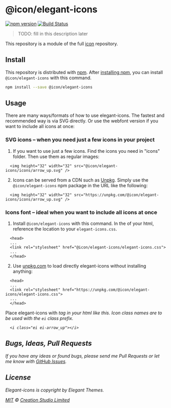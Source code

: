 # @icon/elegant-icons

[![npm version](https://img.shields.io/npm/v/@icon/elegant-icons.svg)](https://www.npmjs.org/package/@icon/elegant-icons)
[![Build Status](https://travis-ci.org/icon/icon.svg?branch=master)](https://travis-ci.org/icon/icon)

> TODO: fill in this description later

This repository is a module of the full [icon][icon] repository.

## Install

This repository is distributed with [npm]. After [installing npm][install-npm], you can install `@icon/elegant-icons` with this command.

```bash
npm install --save @icon/elegant-icons
```

## Usage

There are many ways/formats of how to use elegant-icons. The fastest and recommended way is via SVG directly. Or use the webfont version if you want to include all icons at once:

### SVG icons – when you need just a few icons in your project

  1. If you want to use just a few icons. Find the icons you need in "icons" folder. Then use them as regular images:

```
  <img height="32" width="32" src="@icon/elegant-icons/icons/arrow_up.svg" />
```

  2. Icons can be served from a CDN such as [Unpkg][Unpkg]. Simply use the `@icon/elegant-icons` npm package in the URL like the following:

```
  <img height="32" width="32" src="https://unpkg.com/@icon/elegant-icons/icons/arrow_up.svg" />
```

### Icons font – ideal when you want to include all icons at once

  1. Install `@icon/elegant-icons` with this command. In the <head> of your html, reference the location to your `elegant-icons.css`.

```
  <head>
  ...
  <link rel="stylesheet" href="@icon/elegant-icons/elegant-icons.css">
  ...
  </head>
```

  2. Use [unpkg.com][Unpkg] to load directly elegant-icons without installing anything:

```
  <head>
  ...
  <link rel="stylesheet" href="https://unpkg.com/@icon/elegant-icons/elegant-icons.css">
  ...
  </head>
```

  Place elegant-icons with <i> tag in your html like this. Icon class names are to be used with the `ei` class prefix.

```
  <i class="ei ei-arrow_up"></i>
```


## Bugs, Ideas, Pull Requests

If you have any ideas or found bugs, please send me Pull Requests or let me know with [GitHub Issues][github issues].

## License

Elegant-icons is copyright by Elegant Themes.

[MIT](./LICENSE) &copy; [Creation Studio Limited](https://creationstudio.com/)

[icon]: https://github.com/icon/icon
[docs]: http://icon.github.io/
[npm]: https://www.npmjs.com/
[install-npm]: https://docs.npmjs.com/getting-started/installing-node
[sass]: http://sass-lang.com/
[github issues]: https://github.com/thecreation/icons/issues
[Unpkg]: https://unpkg.com
